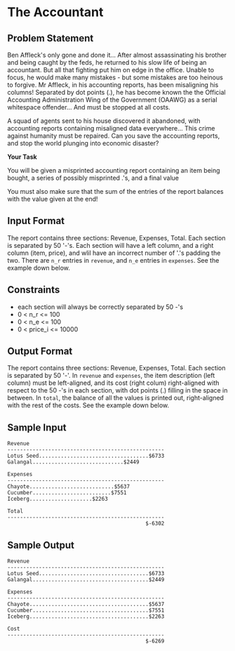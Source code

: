 # The Accountant

## Problem Statement

Ben Affleck's only gone and done it... After almost assassinating his brother and being caught by the feds, he returned to his slow life of being an accountant. But all that fighting put him on edge in the office. Unable to focus, he would make many mistakes - but some mistakes are too heinous to forgive. Mr Affleck, in his accounting reports, has been misaligning his columns! Separated by dot points (.), he has become known the the Official Accounting Administration Wing of the Government (OAAWG) as a serial whitespace offender... And must be stopped at all costs.

A squad of agents sent to his house discovered it abandoned, with accounting reports containing misaligned data everywhere... This crime against humanity must be repaired. Can you save the accounting reports, and stop the world plunging into economic disaster?

**Your Task**

You will be given a misprinted accounting report containing an item being bought, a series of possibly misprinted .'s, and a final value 

You must also make sure that the sum of the entries of the report balances with the value given at the end!

## Input Format

The report contains three sections: Revenue, Expenses, Total. Each section is separated by 50 '-'s. Each section will have a left column, and a right column (item, price), and wlil have an incorrect number of '.'s padding the two. There are `n_r` entries in `revenue`, and `n_e` entries in `expenses`. See the example down below.

## Constraints

- each section will always be correctly separated by 50 -'s
- 0 < n_r <= 100
- 0 < n_e <= 100
- 0 < price_i <= 10000


## Output Format
The report contains three sections: Revenue, Expenses, Total. Each section is separated by 50 '-'. In `revenue` and `expenses`, the item description (left column) must be left-aligned, and its cost (right colum) right-aligned with respect to the 50 -'s in each section, with dot points (.) filling in the space in between. In `total`, the balance of all the values is printed out, right-aligned with the rest of the costs. See the example down below.

## Sample Input

```
Revenue
--------------------------------------------------
Lotus Seed...................................$6733
Galangal.............................$2449

Expenses
--------------------------------------------------
Chayote...........................$5637
Cucumber.........................$7551
Iceberg....................$2263

Total
--------------------------------------------------
                                            $-6302
```

## Sample Output

```
Revenue
--------------------------------------------------
Lotus Seed...................................$6733
Galangal.....................................$2449

Expenses
--------------------------------------------------
Chayote......................................$5637
Cucumber.....................................$7551
Iceberg......................................$2263

Cost
--------------------------------------------------
                                            $-6269
```

